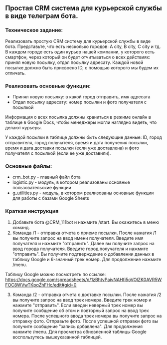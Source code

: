 ## Простая CRM система для курьерской службы в виде телеграм бота. 

### Техническое задание:
Реализовать простую CRM систему для курьерской службы в виде бота.
Представьте, что есть несколько городов: A city, B city, C city и тд. В каждом городе есть один курьер нашей компании, у которого есть смартфон, через который он будет отчитываться о всех действиях: принял новую посылку, отдал посылку адресату. Каждой новой посылке должно быть присвоено ID, с помощью которого мы будем их отличать.

### Реализовать основные функции:
- Принял новую посылку: в какой город отправить, имя адресата
- Отдал посылку адресату: номер посылки и фото получателя с посылкой    
    
Информация о всех посылка должны храниться в режиме онлайн в таблице в Google Docs, чтобы менеджеры могли наглядно видеть, что делают курьеры.

У каждой посылки в таблице должны быть следующие данные: ID, город отправителя, город получателя, время и дата получения посылки, время и дата доставки посылки (если уже доставлена) и фото получателя с посылкой (если ее уже доставили).

### Основные файлы:

- crm_bot.py - главный файл бота
- logistic.py - модуль, в котором реализованы основные пользовательские функции
- g_utilities.py - модуль, в котором реализованы основные функции для работы с базами Google Sheets

    
### Краткая инструкция

1. Добавьте бота @CRM_111bot и нажмите /start. Вы окажитесь в меню команд.
2. Команда /1 - отправка отчета о приеме посылки. После нажатия /1 вы получите запрос на ввод имени получателя. Введите имя получателя и нажмите "отправить". Далее вы получите запрос на ввод города получателя. Введите город получателя и нажмите "отправить". Вы получите подтверждение о добавлении данных в таблицу Google и 6-значный трек номер. Для продолжение нажмите /menu.

Таблицу Google можно посмотреть по ссылке:
https://docs.google.com/spreadsheets/d/1zBhtvPaivNAHfi5oVOlZK0AVR5WFOC8WVwTKpqZhFHc/edit#gid=0

3. Команда /2 - отправка отчета о доставке посылки. После нажатия /2 вы получите запрос на ввод трек номера. Введите трек номер и нажмите "отправить". Если введен неверный трек номер вы получите сообщение об этом и повторный запрос на ввод трек номера. После успешного ввода трек номера вы получите запрос на отправку фото. Отправьте фото. После успешной отправки фото вы получите сообщение "запись добавлена". Для продолжения нажмите /menu. Для просмотра обновленной таблицы Google воспользутесь вышеуказанной таблицей.

